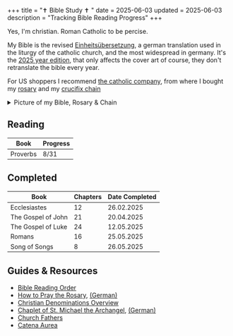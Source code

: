 +++
title = "✝️ Bible Study ✝️ "
date = 2025-06-03
updated = 2025-06-03
description = "Tracking Bible Reading Progress"
+++

Yes, I'm christian. Roman Catholic to be percise.

My Bible is the revised [Einheitsübersetzung](https://en.wikipedia.org/wiki/Einheits%C3%BCbersetzung), a german translation used in the liturgy of the catholic church, and the most widespread in germany.
It's the [2025 year edition](https://shop.die-bibel.de/Einheitsuebersetzung-Jahresedition-2025/1296), that only affects the cover art of course, they don't retranslate the bible every year.

For US shoppers I recommend [the catholic company](https://www.catholiccompany.com/), 
from where I bought my [rosary](https://www.catholiccompany.com/blue-floral-ceramic-stretch-rosary-bracelet-i129114/) and my [crucifix chain](https://www.catholiccompany.com/traditional-crucifix-w-chain-i36361/)

<details>
<summary>Picture of my Bible, Rosary & Chain
</summary>
<img src="/catholicstuff.jpg" height="800vw">
</details>


## Reading

| Book                   | Progress  |
|------------------------|-----------|
| Proverbs               |      8/31 |

## Completed

| Book                   | Chapters | Date Completed |
|------------------------|----------|----------------|
| Ecclesiastes           |       12 |     26.02.2025 |
| The Gospel of John     |       21 |     20.04.2025 |
| The Gospel of Luke     |       24 |     12.05.2025 |
| Romans                 |       16 |     25.05.2025 |
| Song of Songs          |        8 |     26.05.2025 |

## Guides & Resources

- [Bible Reading Order](https://youtu.be/iq6dn3Z9--g)
- [How to Pray the Rosary](https://youtu.be/iMQ_CRYWHME), [(German)](http://www.kirchenweb.at/rosenkranz/)
- [Christian Denominations Overview](https://youtu.be/tzLS4O7YaUg)
- [Chaplet of St. Michael the Archangel](https://www.ewtn.com/catholicism/devotions/chaplet-of-st-michael-the-archangel-386), [(German)](https://freunde.carloacutis.de/gebete/der-rosenkranz/rosenkranz-zum-erzengel-michael/)
- [Church Fathers](https://www.newadvent.org/fathers/)
- [Catena Aurea](https://www.ecatholic2000.com/catena/)
